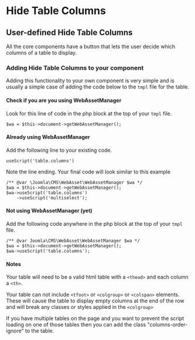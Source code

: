 Hide Table Columns
==================

## User-defined Hide Table Columns
All the core components have a button that lets the user decide which columns of a table to display.

### Adding Hide Table Columns to your component
Adding this functionality to your own component is very simple and is usually a simple case of adding the code below to the `tmpl` file for the table.

#### Check if you are you using WebAssetManager
Look for this line of code in the php block at the top of your `tmpl` file.
```
$wa = $this->document->getWebAssetManager();
```

#### Already using WebAssetManager
Add the following line to your existing code.

```
useScript('table.columns')
```

Note the line ending. Your final code will look similar to this example

```
/** @var \Joomla\CMS\WebAsset\WebAssetManager $wa */
$wa = $this->document->getWebAssetManager();
$wa->useScript('table.columns')
    ->useScript('multiselect');
```

#### Not using WebAssetManager (yet)
Add the following code anywhere in the php block at the top of your `tmpl` file.

```
/** @var Joomla\CMS\WebAsset\WebAssetManager $wa */
$wa = $this->document->getWebAssetManager();
$wa->useScript('table.columns');
```

#### Notes
Your table will need to be a valid html table with a `<thead>` and each column a `<th>`.

Your table can not include `<tfoot>` or `<colgroup>` or `<colspan>` elements. These will cause the table to display empty columns at the end of the row and will break any classes or styles applied in the `<colgroup>`

If you have multiple tables on the page and you want to prevent the script loading on one of those tables then you can add the class "columns-order-ignore" to the table.

